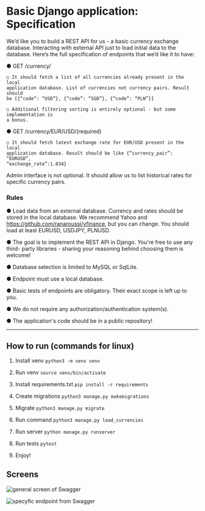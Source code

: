 # Basic Django application: Specification

We’d like you to build a REST API for us - a basic currency exchange database.
Interacting with external API just to load initial data to the database. Here’s the full
specification of endpoints that we’d like it to have:

● GET /currency/

    ○ It should fetch a list of all currencies already present in the local
    application database. List of currencies not currency pairs. Result should
    be [{“code”: “USD”}, {“code”: “SGD”}, {“code”: “PLN”}]

    ○ Additional filtering sorting is entirely optional - but some implementation is
    a bonus.

● GET /currency/EUR/USD/(required)

    ○ It should fetch latest exchange rate for EUR/USD present in the local
    application database. Result should be like {“currency_pair”: “EURUSD”,
    “exchange_rate”:1.034}

Admin interface is not optional. It should allow us to list historical rates for specific
currency pairs.

### Rules

● Load data from an external database. Currency and rates should be stored in
the local database. We recommend Yahoo and
https://github.com/ranaroussi/yfinance, but you can change. You should load at
least EURUSD, USDJPY, PLNUSD.

● The goal is to implement the REST API in Django. You're free to use any third-
party libraries - sharing your reasoning behind choosing them is welcome!

● Database selection is limited to MySQL or SqlLite.

● Endpoint must use a local database.

● Basic tests of endpoints are obligatory. Their exact scope is left up to you.

● We do not require any authorization/authentication system(s).

● The application's code should be in a public repository!

---

## How to run (commands for linux)

1. Install venv `python3 -m venv venv`

2. Run venv `source venv/bin/activate`

3. Install requirements.txt `pip install -r requirements`

4. Create migrations `python3 manage.py makemigrations`

5. Migrate `python3 manage.py migrate`

6. Run command `python3 manage.py load_currencies`

7. Run server `python manage.py runserver`

8. Run tests `pytest`

9. Enjoy!

## Screens

![general screen of Swagger](https://i.imgur.com/HzyqhCM.png "Swagger General")

![specyfic endpoint from Swagger](https://i.imgur.com/LK13W8F.png "Swagger specyfic")